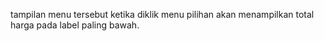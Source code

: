 tampilan menu tersebut ketika diklik menu pilihan akan menampilkan total harga pada label paling bawah.
